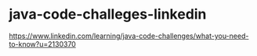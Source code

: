 # java-code-challeges-linkedin
https://www.linkedin.com/learning/java-code-challenges/what-you-need-to-know?u=2130370
